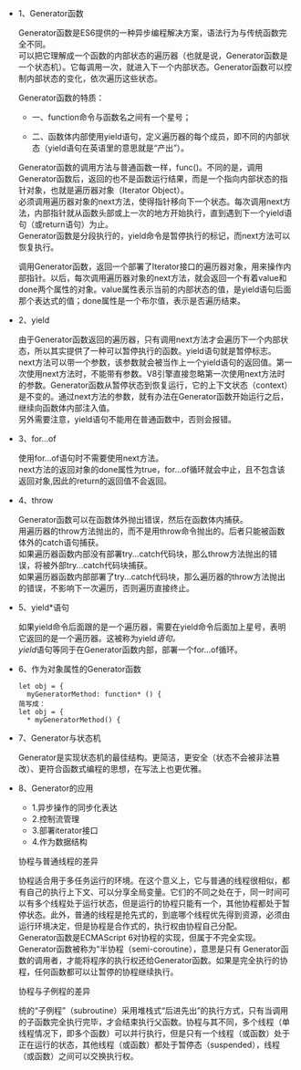 * 1、Generator函数  

  Generator函数是ES6提供的一种异步编程解决方案，语法行为与传统函数完全不同。  
  可以把它理解成一个函数的内部状态的遍历器（也就是说，Generator函数是一个状态机）。它每调用一次，就进入下一个内部状态。Generator函数可以控制内部状态的变化，依次遍历这些状态。  
  
  Generator函数的特质：  

  - 一、function命令与函数名之间有一个星号；

  - 二、函数体内部使用yield语句，定义遍历器的每个成员，即不同的内部状态（yield语句在英语里的意思就是“产出”）。
  
  Generator函数的调用方法与普通函数一样，func()。不同的是，调用Generator函数后，返回的也不是函数运行结果，而是一个指向内部状态的指针对象，也就是遍历器对象（Iterator Object）。  
  必须调用遍历器对象的next方法，使得指针移向下一个状态。每次调用next方法，内部指针就从函数头部或上一次的地方开始执行，直到遇到下一个yield语句（或return语句）为止。  
  Generator函数是分段执行的，yield命令是暂停执行的标记，而next方法可以恢复执行。  
  
  调用Generator函数，返回一个部署了Iterator接口的遍历器对象，用来操作内部指针。以后，每次调用遍历器对象的next方法，就会返回一个有着value和done两个属性的对象。value属性表示当前的内部状态的值，是yield语句后面那个表达式的值；done属性是一个布尔值，表示是否遍历结束。  
  
* 2、yield  

  由于Generator函数返回的遍历器，只有调用next方法才会遍历下一个内部状态，所以其实提供了一种可以暂停执行的函数。yield语句就是暂停标志。  
  next方法可以带一个参数，该参数就会被当作上一个yield语句的返回值。第一次使用next方法时，不能带有参数。V8引擎直接忽略第一次使用next方法时的参数。Generator函数从暂停状态到恢复运行，它的上下文状态（context）是不变的。通过next方法的参数，就有办法在Generator函数开始运行之后，继续向函数体内部注入值。  
  另外需要注意，yield语句不能用在普通函数中，否则会报错。  
  
* 3、for...of  

  使用for...of语句时不需要使用next方法。  
  next方法的返回对象的done属性为true，for...of循环就会中止，且不包含该返回对象,因此的return的返回值不会返回。
  
* 4、throw  

  Generator函数可以在函数体外抛出错误，然后在函数体内捕获。  
  用遍历器的throw方法抛出的，而不是用throw命令抛出的。后者只能被函数体外的catch语句捕获。  
  如果遍历器函数内部没有部署try...catch代码块，那么throw方法抛出的错误，将被外部try...catch代码块捕获。  
  如果遍历器函数内部部署了try...catch代码块，那么遍历器的throw方法抛出的错误，不影响下一次遍历，否则遍历直接终止。  
  
* 5、yield*语句  

  如果yield命令后面跟的是一个遍历器，需要在yield命令后面加上星号，表明它返回的是一个遍历器。这被称为yield*语句。  
  yield*语句等同于在Generator函数内部，部署一个for...of循环。

* 6、作为对象属性的Generator函数  

  ```
  let obj = {
    myGeneratorMethod: function* () {
  简写成：
  let obj = {
    * myGeneratorMethod() {
  ```

* 7、Generator与状态机  

  Generator是实现状态机的最佳结构。更简洁，更安全（状态不会被非法篡改）、更符合函数式编程的思想，在写法上也更优雅。
  
* 8、Generator的应用  

  - 1.异步操作的同步化表达
  - 2.控制流管理
  - 3.部署iterator接口
  - 4.作为数据结构
  
  协程与普通线程的差异  
  
    协程适合用于多任务运行的环境。在这个意义上，它与普通的线程很相似，都有自己的执行上下文、可以分享全局变量。它们的不同之处在于，同一时间可以有多个线程处于运行状态，但是运行的协程只能有一个，其他协程都处于暂停状态。此外，普通的线程是抢先式的，到底哪个线程优先得到资源，必须由运行环境决定，但是协程是合作式的，执行权由协程自己分配。  
    Generator函数是ECMAScript 6对协程的实现，但属于不完全实现。Generator函数被称为“半协程（semi-coroutine），意思是只有 Generator函数的调用者，才能将程序的执行权还给Generator函数。如果是完全执行的协程，任何函数都可以让暂停的协程继续执行。  
    
  协程与子例程的差异  
  
    统的“子例程”（subroutine）采用堆栈式“后进先出”的执行方式，只有当调用的子函数完全执行完毕，才会结束执行父函数。协程与其不同，多个线程（单线程情况下，即多个函数）可以并行执行，但是只有一个线程（或函数）处于正在运行的状态，其他线程（或函数）都处于暂停态（suspended），线程（或函数）之间可以交换执行权。  
